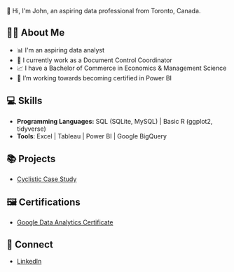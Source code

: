 👋 Hi, I'm John, an aspiring data professional from Toronto, Canada.

## 🙋‍♂️ About Me

- 📊 I'm an aspiring data analyst
- 💼 I currently work as a Document Control Coordinator
- 📈 I have a Bachelor of Commerce in Economics & Management Science
- 🌱 I’m working towards becoming certified in Power BI

## 💻 Skills
- **Programming Languages:** SQL (SQLite, MySQL) | Basic R (ggplot2, tidyverse)
- **Tools**: Excel | Tableau | Power BI | Google BigQuery

## 📚 Projects

- [Cyclistic Case Study](https://github.com)

## 🖼️ Certifications

- [Google Data Analytics Certificate](https://google.com)

## 📩 Connect

- [LinkedIn](https://www.linkedin.com/in/john-cavaliere-4a574a13a/)
